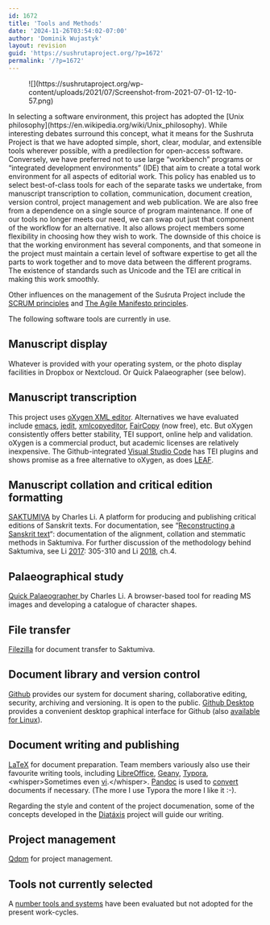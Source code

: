 ```yaml
---
id: 1672
title: 'Tools and Methods'
date: '2024-11-26T03:54:02-07:00'
author: 'Dominik Wujastyk'
layout: revision
guid: 'https://sushrutaproject.org/?p=1672'
permalink: '/?p=1672'
---
```


<div class="wp-block-image"><figure class="alignleft size-large">![](https://sushrutaproject.org/wp-content/uploads/2021/07/Screenshot-from-2021-07-01-12-10-57.png)</figure></div>In selecting a software environment, this project has adopted the [Unix philosophy](https://en.wikipedia.org/wiki/Unix_philosophy). While interesting debates surround this concept, what it means for the Sushruta Project is that we have adopted simple, short, clear, modular, and extensible tools wherever possible, with a predilection for open-access software. Conversely, we have preferred not to use large “workbench” programs or “integrated development environments” (IDE) that aim to create a total work environment for all aspects of editorial work. This policy has enabled us to select best-of-class tools for each of the separate tasks we undertake, from manuscript transcription to collation, communication, document creation, version control, project management and web publication. We are also free from a dependence on a single source of program maintenance. If one of our tools no longer meets our need, we can swap out just that component of the workflow for an alternative. It also allows project members some flexibility in choosing how they wish to work. The downside of this choice is that the working environment has several components, and that someone in the project must maintain a certain level of software expertise to get all the parts to work together and to move data between the different programs. The existence of standards such as Unicode and the TEI are critical in making this work smoothly.

Other influences on the management of the Suśruta Project include the [SCRUM principles](https://scrumguides.org/scrum-guide.html) and [The Agile Manifesto principles](https://agilemanifesto.org/).

The following software tools are currently in use.

## Manuscript display

Whatever is provided with your operating system, or the photo display facilities in Dropbox or Nextcloud. Or Quick Palaeographer (see below).

## Manuscript transcription

This project uses [oXygen XML editor](https://www.oxygenxml.com/). Alternatives we have evaluated include [emacs](https://www.gnu.org/software/emacs/), [jedit](http://plugins.jedit.org/plugins/?TEI), [xmlcopyeditor](https://xml-copy-editor.sourceforge.io/), [FairCopy](https://www.faircopyeditor.com/en/) (now free), etc. But oXygen consistently offers better stability, TEI support, online help and validation. oXygen is a commercial product, but academic licenses are relatively inexpensive. The Github-integrated [Visual Studio Code](https://code.visualstudio.com/) has TEI plugins and shows promise as a free alternative to oXygen, as does [LEAF](https://leaf-writer.leaf-vre.org/).

## Manuscript collation and critical edition formatting

[SAKTUMIVA](http://saktumiva.org) by Charles Li. A platform for producing and publishing critical editions of Sanskrit texts. For documentation, see “[Reconstructing a Sanskrit text](https://chchch.github.io/sanskrit-alignment/docs/index.html)“: documentation of the alignment, collation and stemmatic methods in Saktumiva. For further discussion of the methodology behind Saktumiva, see Li [2017](https://www.sidestone.com/bookviewer/9789088904837): 305-310 and Li [2018](https://www.repository.cam.ac.uk/bitstream/handle/1810/284085/limits_of_the_real.pdf?sequence=1&isAllowed=y), ch.4.

## Palaeographical study

[Quick Palaeographer ](https://github.com/chchch/quick-palaeographer)by Charles Li. A browser-based tool for reading MS images and developing a catalogue of character shapes.

## File transfer

[Filezilla](https://filezilla-project.org/) for document transfer to Saktumiva.

## Document library and version control

[Github](https://github.com/) provides our system for document sharing, collaborative editing, security, archiving and versioning. It is open to the public. [Github Desktop](https://desktop.github.com/download/) provides a convenient desktop graphical interface for Github (also [available for Linux](https://github.com/shiftkey/desktop?tab=readme-ov-file#installation-via-package-manager)).

## Document writing and publishing

[LaTeX](https://www.latex-project.org/) for document preparation. Team members variously also use their favourite writing tools, including [LibreOffice](https://www.libreoffice.org/), [Geany](https://www.geany.org/), [Typora](https://typora.io/), &lt;whisper&gt;Sometimes even [vi](https://en.wikipedia.org/wiki/Vi).&lt;/whisper&gt;. [Pandoc](https://pandoc.org/) is used to [convert](https://pandoc.org/try/) documents if necessary. (The more I use Typora the more I like it :-).

Regarding the style and content of the project documenation, some of the concepts developed in the [Diatá](https://diataxis.fr/)[xis](https://diataxis.fr/) project will guide our writing.

## Project management

[Qdpm](https://qdpm.net/) for project management.

## Tools not currently selected

A [number tools and systems](https://sushrutaproject.org/tools-and-projects-not-currently-selected/) have been evaluated but not adopted for the present work-cycles.